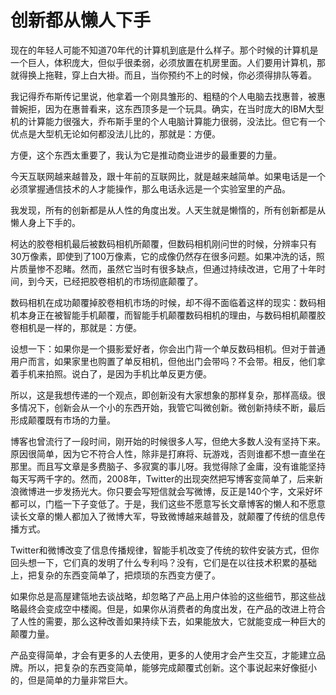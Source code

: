 # 创新都从懒人下手

现在的年轻人可能不知道70年代的计算机到底是什么样子。那个时候的计算机是一个巨人，体积庞大，但似乎很柔弱，必须放置在机房里面。人们要用计算机，那就得换上拖鞋，穿上白大褂。而且，当你预约不上的时候，你必须得排队等着。 

我记得乔布斯传记里说，他拿着一个刚具雏形的、粗糙的个人电脑去找惠普，被惠普婉拒，因为在惠普看来，这东西顶多是一个玩具。确实，在当时庞大的IBM大型机的计算能力很强大，乔布斯手里的个人电脑计算能力很弱，没法比。但它有一个优点是大型机无论如何都没法儿比的，那就是：方便。 

方便，这个东西太重要了，我认为它是推动商业进步的最重要的力量。 

今天互联网越来越普及，跟十年前的互联网比，就是越来越简单。如果电话是一个必须掌握通信技术的人才能操作，那么电话永远是一个实验室里的产品。 

我发现，所有的创新都是从人性的角度出发。人天生就是懒惰的，所有创新都是从懒人身上下手的。 

柯达的胶卷相机最后被数码相机所颠覆，但数码相机刚问世的时候，分辨率只有30万像素，即使到了100万像素，它的成像仍然存在很多问题。如果冲洗的话，照片质量惨不忍睹。然而，虽然它当时有很多缺点，但通过持续改进，它用了十年时间，到今天，已经把胶卷相机的市场彻底颠覆了。 

数码相机在成功颠覆掉胶卷相机市场的时候，却不得不面临着这样的现实：数码相机本身正在被智能手机颠覆，而智能手机颠覆数码相机的理由，与数码相机颠覆胶卷相机是一样的，那就是：方便。 

设想一下：如果你是一个摄影爱好者，你会出门背一个单反数码相机。但对于普通用户而言，如果家里也购置了单反相机，但他出门会带吗？不会带。相反，他们拿着手机来拍照。说白了，是因为手机比单反更方便。 

所以，这是我想传递的一个观点，即创新没有大家想象的那样复杂，那样高级。很多情况下，创新会从一个小的东西开始，我管它叫微创新。微创新持续不断，最后形成颠覆既有市场的力量。 

博客也曾流行了一段时间，刚开始的时候很多人写，但绝大多数人没有坚持下来。原因很简单，因为它不符合人性，除非是打麻将、玩游戏，否则谁都不想一直坐在那里。而且写文章是多费脑子、多寂寞的事儿呀。我觉得除了金庸，没有谁能坚持每天写两千字的。然而，2008年，Twitter的出现突然把写博客变简单了，后来新浪微博进一步发扬光大。你只要会写短信就会写微博，反正是140个字，文采好坏都可以，门槛一下子变低了。于是，我们这些不愿意写长文章博客的懒人和不愿意读长文章的懒人都加入了微博大军，导致微博越来越普及，就颠覆了传统的信息传播方式。 

Twitter和微博改变了信息传播规律，智能手机改变了传统的软件安装方式，但你回头想一下，它们真的发明了什么专利吗？没有，它们是在以往技术积累的基础上，把复杂的东西变简单了，把烦琐的东西变方便了。 

如果你总是高屋建瓴地去谈战略，却忽略了产品上用户体验的这些细节，那这些战略最终会变成空中楼阁。但是，如果你从消费者的角度出发，在产品的改进上符合了人性的需要，那么这种改善如果持续下去，如果能放大，它就能变成一种巨大的颠覆力量。 

产品变得简单，才会有更多的人去使用，更多的人使用才会产生交互，才能建立品牌。所以，把复杂的东西变简单，能够完成颠覆式创新。这个事说起来好像挺小的，但是简单的力量非常巨大。
